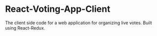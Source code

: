 # React-Voting-App-Client
The client side code for a web application for organizing live votes. Built using React-Redux.
